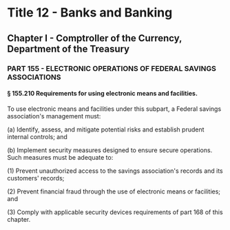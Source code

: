 
# Title 12 - Banks and Banking
## Chapter I - Comptroller of the Currency, Department of the Treasury
### PART 155 - ELECTRONIC OPERATIONS OF FEDERAL SAVINGS ASSOCIATIONS
#### § 155.210 Requirements for using electronic means and facilities.

To use electronic means and facilities under this subpart, a Federal savings association's management must:

(a) Identify, assess, and mitigate potential risks and establish prudent internal controls; and

(b) Implement security measures designed to ensure secure operations. Such measures must be adequate to:

(1) Prevent unauthorized access to the savings association's records and its customers' records;

(2) Prevent financial fraud through the use of electronic means or facilities; and

(3) Comply with applicable security devices requirements of part 168 of this chapter.
